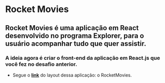 # Rocket Movies

## Rocket Movies é uma aplicação em React desenvolvido no programa Explorer, para o usuário acompanhar tudo que quer assistir.

### A ideia agora é criar o front-end da aplicação em React.js que você fez no desafio anterior. 

- Segue o [**link**](https://www.figma.com/file/UObYagRzmvi5PY4HhmzEHM/RocketMovies/duplicate) do layout dessa aplicação: o RocketMovies.
